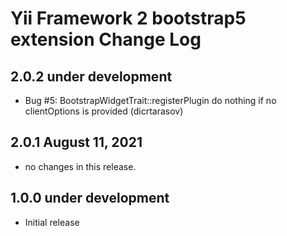 Yii Framework 2 bootstrap5 extension Change Log
==============================================

2.0.2 under development
-----------------------

- Bug #5: BootstrapWidgetTrait::registerPlugin do nothing if no clientOptions is provided (dicrtarasov)


2.0.1 August 11, 2021
---------------------

- no changes in this release.


1.0.0 under development
-----------------------
- Initial release
